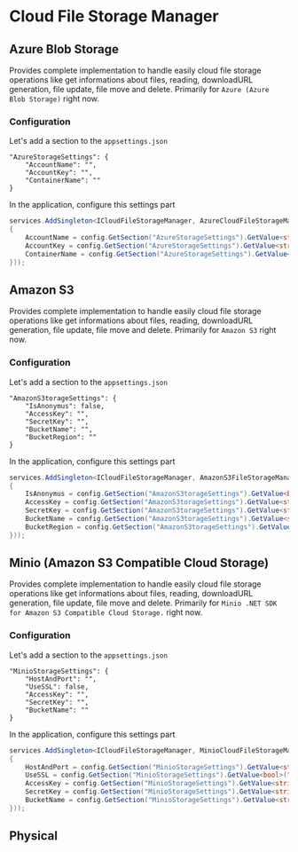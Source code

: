 # Cloud File Storage Manager

## Azure Blob Storage

Provides complete implementation to handle easily cloud file storage operations like get informations about files, reading, downloadURL generation, file update, file move and delete. Primarily for `Azure (Azure Blob Storage)` right now.

### Configuration

Let's add a section to the `appsettings.json`

```
"AzureStorageSettings": {
    "AccountName": "",
    "AccountKey": "",
    "ContainerName": ""
}
```
In the application, configure this settings part

```cs
services.AddSingleton<ICloudFileStorageManager, AzureCloudFileStorageManager>(services => new AzureCloudFileStorageManager(new AzureCloudFileStorageManagerOptions()
{
    AccountName = config.GetSection("AzureStorageSettings").GetValue<string>("AccountName"),
    AccountKey = config.GetSection("AzureStorageSettings").GetValue<string>("AccountKey"),
    ContainerName = config.GetSection("AzureStorageSettings").GetValue<string>("ContainerName")
}));  

```

## Amazon S3

Provides complete implementation to handle easily cloud file storage operations like get informations about files, reading, downloadURL generation, file update, file move and delete. Primarily for `Amazon S3` right now.

### Configuration

Let's add a section to the `appsettings.json`

```
"AmazonS3torageSettings": {
    "IsAnonymus": false,
    "AccessKey": "",
    "SecretKey": "",
    "BucketName": "",
    "BucketRegion": ""
}
```
In the application, configure this settings part

```cs
services.AddSingleton<ICloudFileStorageManager, AmazonS3FileStorageManager>(services => new AmazonS3FileStorageManager(new AmazonS3FileStorageManagerOptions()
{
    IsAnonymus = config.GetSection("AmazonS3torageSettings").GetValue<bool>("IsAnonymus"),
    AccessKey = config.GetSection("AmazonS3torageSettings").GetValue<string>("AccessKey"),
    SecretKey = config.GetSection("AmazonS3torageSettings").GetValue<string>("SecretKey"),
    BucketName = config.GetSection("AmazonS3torageSettings").GetValue<string>("BucketName"),
    BucketRegion = config.GetSection("AmazonS3torageSettings").GetValue<string>("BucketRegion")
}));  

```

## Minio (Amazon S3 Compatible Cloud Storage)

Provides complete implementation to handle easily cloud file storage operations like get informations about files, reading, downloadURL generation, file update, file move and delete. Primarily for `Minio .NET SDK for Amazon S3 Compatible Cloud Storage.` right now.

### Configuration

Let's add a section to the `appsettings.json`

```
"MinioStorageSettings": {
    "HostAndPort": "",
    "UseSSL": false,
    "AccessKey": "",
    "SecretKey": "",
    "BucketName": ""
}
```
In the application, configure this settings part

```cs
services.AddSingleton<ICloudFileStorageManager, MinioCloudFileStorageManager>(services => new MinioCloudFileStorageManager(new MinioCloudFileStorageManagerOptions()
{
    HostAndPort = config.GetSection("MinioStorageSettings").GetValue<string>("HostAndPort"),
    UseSSL = config.GetSection("MinioStorageSettings").GetValue<bool>("UseSSL"),
    AccessKey = config.GetSection("MinioStorageSettings").GetValue<string>("AccessKey"),
    SecretKey = config.GetSection("MinioStorageSettings").GetValue<string>("SecretKey"),
    BucketName = config.GetSection("MinioStorageSettings").GetValue<string>("BucketName")
}));  

```

## Physical
